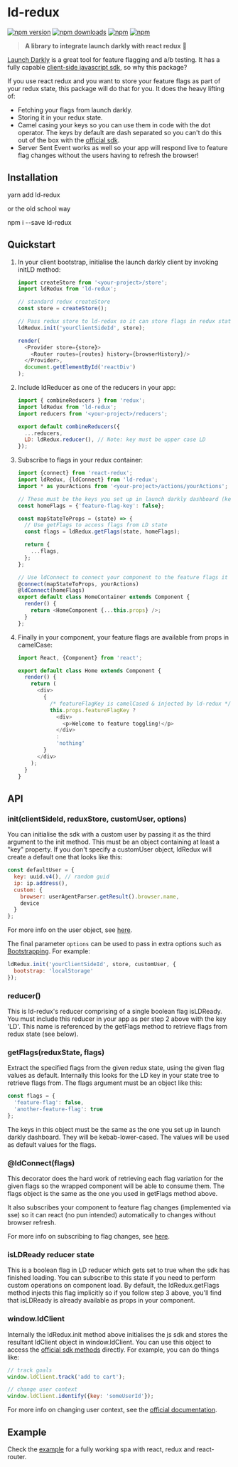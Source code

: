 # ld-redux

[![npm version](https://img.shields.io/npm/v/ld-redux.svg?style=flat-square)](https://www.npmjs.com/package/ld-redux) [![npm downloads](https://img.shields.io/npm/dm/ld-redux.svg?style=flat-square)](https://www.npmjs.com/package/ld-redux) [![npm](https://img.shields.io/npm/dt/ld-redux.svg?style=flat-square)](https://www.npmjs.com/package/ld-redux) [![npm](https://img.shields.io/npm/l/ld-redux.svg?style=flat-square)](https://www.npmjs.com/package/ld-redux)

> **A library to integrate launch darkly with react redux** :clap:

[Launch Darkly](https://launchdarkly.com/faq.html) is a great tool for feature flagging and a/b testing. It has a fully capable [client-side javascript sdk](https://github.com/launchdarkly/js-client), so why this package?

If you use react redux and you want to store your feature flags as part of your redux state, this package will do that for you. It does the heavy lifting of:

 * Fetching your flags from launch darkly.
 * Storing it in your redux state.
 * Camel casing your keys so you can use them in code with the dot operator. The keys by default are dash separated so you can't do this out of the box with the [official sdk](https://github.com/launchdarkly/js-client).
 * Server Sent Event works as well so your app will respond live to feature flag changes without the users having to refresh the browser!

## Installation

yarn add ld-redux

or the old school way

npm i --save ld-redux

## Quickstart

1. In your client bootstrap, initialise the launch darkly client by invoking initLD method:

    ```javascript
    import createStore from '<your-project>/store';
    import ldRedux from 'ld-redux';

    // standard redux createStore
    const store = createStore();

    // Pass redux store to ld-redux so it can store flags in redux state
    ldRedux.init('yourClientSideId', store);

    render(
      <Provider store={store}>
        <Router routes={routes} history={browserHistory}/>
      </Provider>,
      document.getElementById('reactDiv')
    );
    ```

2. Include ldReducer as one of the reducers in your app:

    ```javascript
    import { combineReducers } from 'redux';
    import ldRedux from 'ld-redux';
    import reducers from '<your-project>/reducers';

    export default combineReducers({
      ...reducers,
      LD: ldRedux.reducer(), // Note: key must be upper case LD
    });
    ```

3. Subscribe to flags in your redux container:

    ```javascript
    import {connect} from 'react-redux';
    import ldRedux, {ldConnect} from 'ld-redux';
    import * as yourActions from '<your-project>/actions/yourActions';

    // These must be the keys you set up in launch darkly dashboard (kebab-lower-cased)
    const homeFlags = {'feature-flag-key': false};

    const mapStateToProps = (state) => {
      // Use getFlags to access flags from LD state
      const flags = ldRedux.getFlags(state, homeFlags);

      return {
        ...flags,
      };
    };

    // Use ldConnect to connect your component to the feature flags it needs
    @connect(mapStateToProps, yourActions)
    @ldConnect(homeFlags)
    export default class HomeContainer extends Component {
      render() {
        return <HomeComponent {...this.props} />;
      }
    };
    ```

4. Finally in your component, your feature flags are available from props in camelCase:

    ```javascript
    import React, {Component} from 'react';

    export default class Home extends Component {
      render() {
        return (
          <div>
            {
              /* featureFlagKey is camelCased & injected by ld-redux */
              this.props.featureFlagKey ?
                <div>
                  <p>Welcome to feature toggling!</p>
                </div>
                :
                'nothing'
            }
          </div>
        );
      }
    }
    ```

## API
### init(clientSideId, reduxStore, customUser, options)
You can initialise the sdk with a custom user by passing it as the third argument to the init method. This must be an object containing
at least a "key" property. If you don't specify a customUser object, ldRedux will create a default one that looks like this:

```javascript
const defaultUser = {
  key: uuid.v4(), // random guid
  ip: ip.address(),
  custom: {
    browser: userAgentParser.getResult().browser.name,
    device
  }
};
```

For more info on the user object, see [here](http://docs.launchdarkly.com/docs/js-sdk-reference#section-users).

The final parameter `options` can be used to pass in extra options such as [Bootstrapping](https://github.com/launchdarkly/js-client#bootstrapping). For example:

```javascript
ldRedux.init('yourClientSideId', store, customUser, {
  bootstrap: 'localStorage'
});
```

### reducer()
This is ld-redux's reducer comprising of a single boolean flag isLDReady. You must include this reducer in your app
as per step 2 above with the key 'LD'. This name is referenced by the getFlags method to retrieve flags from redux state (see below).


### getFlags(reduxState, flags)
Extract the specified flags from the given redux state, using the given flag values as default. Internally this
looks for the LD key in your state tree to retrieve flags from. The flags argument must be an object like this:

```javascript
const flags = {
  'feature-flag': false,
  'another-feature-flag': true
};

```
The keys in this object must be the same as the one you set up in launch darkly dashboard. They will be
kebab-lower-cased. The values will be used as default values for the flags.


### @ldConnect(flags)
This decorator does the hard work of retrieving each flag variation for the given flags so the wrapped component
will be able to consume them. The flags object is the same as the one you used in getFlags method above.

It also subscribes your component to feature flag changes (implemented via sse) so it can react (no pun intended)
automatically to changes without browser refresh.

For more info on subscribing to flag changes, see [here](http://docs.launchdarkly.com/docs/js-sdk-reference#section-subscribing-to-feature-flag-changes).


### isLDReady reducer state
This is a boolean flag in LD reducer which gets set to true when the sdk has finished loading. You can subscribe to this state if you
need to perform custom operations on component load. By default, the ldRedux.getFlags method injects this flag implicitly so if you follow
step 3 above, you'll find that isLDReady is already available as props in your component.


### window.ldClient
Internally the ldRedux.init method above initialises the js sdk and stores the resultant ldClient object in window.ldClient. You can use
this object to access the [official sdk methods](https://github.com/launchdarkly/js-client) directly. For example, you can do things like:

```javascript
// track goals
window.ldClient.track('add to cart');

// change user context
window.ldClient.identify({key: 'someUserId'});
```

For more info on changing user context, see the [official documentation](http://docs.launchdarkly.com/docs/js-sdk-reference#section-changing-the-user-context).


## Example
Check the [example](https://github.com/yusinto/ld-redux/tree/master/example) for a fully working spa with react, redux and react-router.
